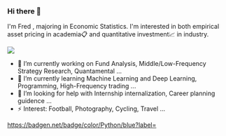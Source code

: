 ### Hi there 👋 
I'm Fred , majoring in Economic Statistics. 
I'm interested in both empirical asset pricing in academia📋 and quantitative investment📈 in industry.



![](https://github-readme-stats.vercel.app/api?username=Barca0412)


- 🔭 I’m currently working on Fund Analysis, Middle/Low-Frequency Strategy Research, Quantamental ...
- 🌱 I’m currently learning Machine Learning and Deep Learning, Programming, High-Frequency trading ...
- 🤔 I’m looking for help with Internship internalization, Career planning guidence ...
- ⚡ Interest: Football, Photography, Cycling, Travel ...



https://badgen.net/badge/color/Python/blue?label=

<!--
**Barca0412/Barca0412** is a ✨ _special_ ✨ repository because its `README.md` (this file) appears on your GitHub profile.

Here are some ideas to get you started:

- 🔭 I’m currently working on ...
- 🌱 I’m currently learning ...
- 👯 I’m looking to collaborate on ...
- 🤔 I’m looking for help with ...
- 💬 Ask me about ...
- 📫 How to reach me: ...
- 😄 Pronouns: ...
- ⚡ Fun fact: ...
-->
